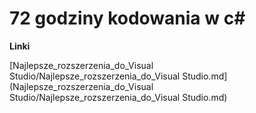 # 72 godziny kodowania w c\#

**Linki**

[Najlepsze\_rozszerzenia\_do\_Visual Studio/Najlepsze\_rozszerzenia\_do\_Visual Studio.md](Najlepsze_rozszerzenia_do_Visual Studio/Najlepsze_rozszerzenia_do_Visual Studio.md)

